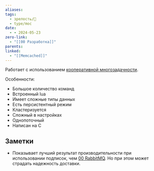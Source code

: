 ```yaml
---
aliases: 
tags:
  - зрелость/🌱
  - type/moc
date:
  - - 2024-05-23
zero-link:
  - "[[00 Разработка]]"
parents: 
linked:
  - "[[Memcached]]"
---
```

Работает с использованием [кооперативной многозадачности](Кооперативная%20многозадачность.md).

Особенности:
- Большое количество команд
- Встроенный lua
- Имеет сложные типы данных
- Есть персистентный режим
- Кластеризуется
- Сложный в настройках
- Однопоточный
- Написан на C

## Заметки
- Показывает лучший результат производительности при использовании подписок, чем [00 RabbitMQ](00%20RabbitMQ.md). Но при этом может страдать надежность доставки.